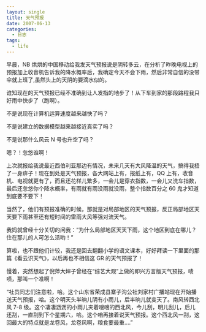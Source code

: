 ```yaml
---
layout: single
title: 天气预报
date: 2007-06-13
categories:
  - 日志
tags:
  - life
---
```


早晨，NB 烘烘的中国移动给我发天气预报说是阴转多云，在分析了昨晚电视上的预报加上收音机告诉我的降水概率后，我确定今天不会下雨，然后非常自信的没带伞就上班了,虽然头上的天阴的要滴水似的。

谁知现在的天气预报已经不准确到让人发指的地步了！从下车到家的那段路程我只好雨中快步了（跑啊）。

不是说现在计算机运算速度越来越快了吗？

不是说建立的数据模型越来越接近真实了吗？

不是说那什么风云 N 号也升空了吗？

嗯？！忽悠谁啊！

上次就报给我说最近西伯利亚那边有情况，未来几天有大风降温的天气，搞得我捂了一身痱子！现在到处是天气预报，各大网站上有，报纸上有，QQ 上有，收音机、电视就更有了，而且还花样儿繁多，一会儿是穿衣指数，一会儿又洗车指数，最后还忽悠你个降水概率，有雨就有雨没雨就没雨，整个指数百分之 60 鬼才知道到底要不要下！

当然了，他们有预报准确的时候，那就是对局部地区的天气预报，反正局部地区天天要下雨甚至还有短时间的雷雨大风等强对流天气。

我妈就曾经十分关切的问我：“为什么局部地区天天下雨，这个地区到底在哪儿？住在那儿的人可怎么活哟！”

算啦，也不跟他们计较，我还是回去翻翻小学的语文课本，好好拜读一下里面的那篇《看云识天气》，以后再也不相信这 GR 的天气预报了！

慢着，突然想起了倪萍大婶子曾经在“综艺大观”上做的即兴方言版天气预报，啧啧，那叫一个准啊！

“社员同志们注意啦，哈。这个山东省荣成县寨子沟公社刘家村广播站现在开始播送天气预报，哈。这个明天头半晌儿阴有小雨儿，后半晌儿就变天了。南风转西北风 7-8 级。这个凄凄沥沥的小雨儿夹着嗖嗖的西北风，今儿刮，明儿刮儿，后儿还刮，一直刮到下个星期六，哈。这个咱再接着说天气预报。这个西北风一刮，这回最大的特点就是龙卷风，龙卷风啊，粮食要最重....”&nbsp;&nbsp;
